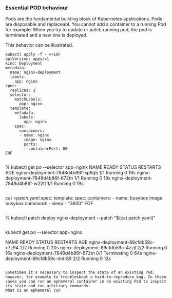 ### Essential POD behaviour

Pods are the fundamental building block of Kubernetes applications. 
Pods are disposable and replaceabl. You cannot add a container to a running Pod for examplel 
When you try to update or patch running pod, the pod is terminated and a new one is deployed.

This behavior can be illustrated.
```
kubectl apply -f - <<EOF
apiVersion: apps/v1
kind: Deployment
metadata:
  name: nginx-deployment
  labels:
    app: nginx
spec:
  replicas: 3
  selector:
    matchLabels:
      app: nginx
  template:
    metadata:
      labels:
        app: nginx
    spec:
      containers:
      - name: nginx
        image: nginx
        ports:
        - containerPort: 80
EOF
```

```
```
% kubectl get po --selector app=nginx
NAME                                READY   STATUS    RESTARTS   AGE
nginx-deployment-7848d4b86f-sp6q5   1/1     Running   0          19s
nginx-deployment-7848d4b86f-672tn   1/1     Running   0          19s
nginx-deployment-7848d4b86f-w22ft   1/1     Running   0          19s
```
```
cat <<EOF >patch.yaml
spec:
  template:
    spec:
      containers:
      - name: busybox
        image: busybox
        command:
        - sleep
        - "3600"
EOF
```
```
% kubectl patch deploy nginx-deployment --patch "$(cat patch.yaml)"
```
```
 kubectl get po --selector app=nginx

NAME                                READY   STATUS        RESTARTS   AGE
nginx-deployment-89cfdb59c-x7z94    2/2     Running       0          20s
nginx-deployment-89cfdb59c-4zzjl    2/2     Running       0          16s
nginx-deployment-7848d4b86f-672tn   0/1     Terminating   0          64s
nginx-deployment-89cfdb59c-mdr89    2/2     Running       0          12s

```

Sometimes it's necessary to inspect the state of an existing Pod, however, for example to troubleshoot a hard-to-reproduce bug. In these cases you can run an ephemeral container in an existing Pod to inspect its state and run arbitrary commands.
What is an ephemeral con
